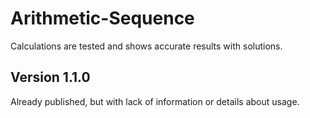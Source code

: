 # Arithmetic-Sequence

Calculations are tested and shows accurate results with solutions.

## Version 1.1.0
Already published, but with lack of information or details about usage.
